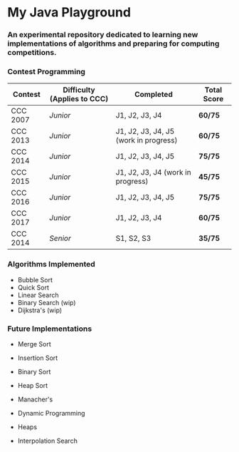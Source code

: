 # My Java Playground
### An experimental repository dedicated to learning new implementations of algorithms and preparing for computing competitions.

### Contest Programming

| Contest  | Difficulty (Applies to CCC) | Completed | Total Score |
| -------- | --------------------------- | --------- | ----------- |
CCC 2007 | *Junior* | J1, J2, J3, J4 | **60/75**
CCC 2013 | *Junior* | J1, J2, J3, J4, J5 (work in progress) | **60/75**
CCC 2014 | *Junior* | J1, J2, J3, J4, J5 | **75/75**
CCC 2015 | *Junior* | J1, J2, J3, J4 (work in progress) | **45/75**
CCC 2016 | *Junior* | J1, J2, J3, J4, J5 | **75/75**
CCC 2017 | *Junior* | J1, J2, J3, J4| **60/75**
CCC 2014 | *Senior* | S1, S2, S3 | **35/75**

### Algorithms Implemented
- Bubble Sort
- Quick Sort
- Linear Search
- Binary Search (wip)
- Dijkstra's (wip)

### Future Implementations
- Merge Sort
- Insertion Sort
- Binary Sort
- Heap Sort
- Manacher's
- Dynamic Programming
- Heaps

- Interpolation Search



 